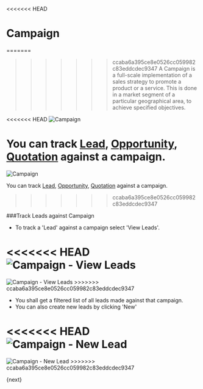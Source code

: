 <<<<<<< HEAD
# Campaign

=======
>>>>>>> ccaba6a395ce8e0526cc059982c83eddcdec9347
A Campaign is a full-scale implementation of a sales strategy to promote a
product or a service. This is done in a market segment of a particular
geographical area, to achieve specified objectives.

<<<<<<< HEAD
<img class="screenshot" alt="Campaign" src="/docs/assets/img/crm/campaign.png">

You can track [Lead](/docs/user/manual/en/CRM/lead.html), [Opportunity](/docs/user/manual/en/CRM/opportunity.html), [Quotation](/docs/user/manual/en/selling/quotation.html) against a campaign.
=======
<img class="screenshot" alt="Campaign" src="{{docs_base_url}}/assets/img/crm/campaign.png">

You can track [Lead]({{docs_base_url}}/user/manual/en/CRM/lead.html), [Opportunity]({{docs_base_url}}/user/manual/en/CRM/opportunity.html), [Quotation]({{docs_base_url}}/user/manual/en/selling/quotation.html) against a campaign.
>>>>>>> ccaba6a395ce8e0526cc059982c83eddcdec9347

###Track Leads against Campaign

* To track a 'Lead' against a campaign select 'View Leads'.

<<<<<<< HEAD
<img class="screenshot" alt="Campaign - View Leads" src="/docs/assets/img/crm/campaign-view-leads.png">
=======
<img class="screenshot" alt="Campaign - View Leads" src="{{docs_base_url}}/assets/img/crm/campaign-view-leads.png">
>>>>>>> ccaba6a395ce8e0526cc059982c83eddcdec9347

* You shall get a filtered list of all leads made against that campaign.
* You can also create new leads by clicking 'New'

<<<<<<< HEAD
<img class="screenshot" alt="Campaign - New Lead" src="/docs/assets/img/crm/campaign-new-lead.png">
=======
<img class="screenshot" alt="Campaign - New Lead" src="{{docs_base_url}}/assets/img/crm/campaign-new-lead.png">
>>>>>>> ccaba6a395ce8e0526cc059982c83eddcdec9347

{next}